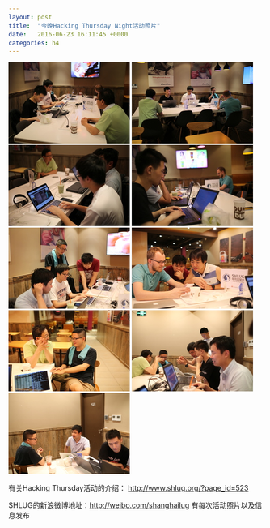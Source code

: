 ```yaml
---
layout: post
title:  "今晚Hacking Thursday Night活动照片"
date:   2016-06-23 16:11:45 +0000
categories: h4
---
```


[<img src='https://raw.githubusercontent.com/shanghailug/res2016/master/g623.h4/g623_1946_5500+08.240x160.jpg'>](https://raw.githubusercontent.com/shanghailug/res2016/master/g623.h4/g623_1946_5500+08.JPG)
[<img src='https://raw.githubusercontent.com/shanghailug/res2016/master/g623.h4/g623_1947_1400+08.240x160.jpg'>](https://raw.githubusercontent.com/shanghailug/res2016/master/g623.h4/g623_1947_1400+08.JPG)
[<img src='https://raw.githubusercontent.com/shanghailug/res2016/master/g623.h4/g623_1949_5100+08.240x160.jpg'>](https://raw.githubusercontent.com/shanghailug/res2016/master/g623.h4/g623_1949_5100+08.JPG)
[<img src='https://raw.githubusercontent.com/shanghailug/res2016/master/g623.h4/g623_1954_1500+08.240x160.jpg'>](https://raw.githubusercontent.com/shanghailug/res2016/master/g623.h4/g623_1954_1500+08.JPG)
[<img src='https://raw.githubusercontent.com/shanghailug/res2016/master/g623.h4/g623_1957_3700+08.240x160.jpg'>](https://raw.githubusercontent.com/shanghailug/res2016/master/g623.h4/g623_1957_3700+08.JPG)
[<img src='https://raw.githubusercontent.com/shanghailug/res2016/master/g623.h4/g623_2023_0520+08.240x160.jpg'>](https://raw.githubusercontent.com/shanghailug/res2016/master/g623.h4/g623_2023_0520+08.JPG)
[<img src='https://raw.githubusercontent.com/shanghailug/res2016/master/g623.h4/g623_2023_2707+08.240x160.jpg'>](https://raw.githubusercontent.com/shanghailug/res2016/master/g623.h4/g623_2023_2707+08.JPG)
[<img src='https://raw.githubusercontent.com/shanghailug/res2016/master/g623.h4/g623_2048_4029+08.240x160.jpg'>](https://raw.githubusercontent.com/shanghailug/res2016/master/g623.h4/g623_2048_4029+08.JPG)
[<img src='https://raw.githubusercontent.com/shanghailug/res2016/master/g623.h4/g623_2133_3662+08.240x160.jpg'>](https://raw.githubusercontent.com/shanghailug/res2016/master/g623.h4/g623_2133_3662+08.JPG)

有关Hacking Thursday活动的介绍：
http://www.shlug.org/?page_id=523

SHLUG的新浪微博地址：http://weibo.com/shanghailug 有每次活动照片以及信息发布


